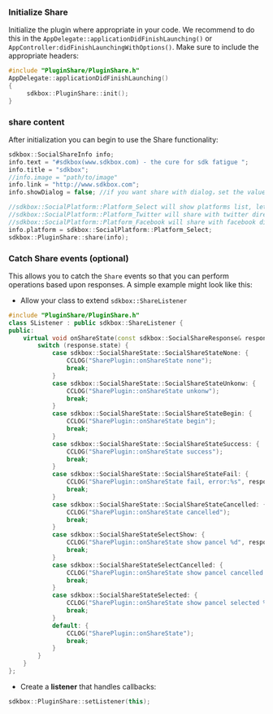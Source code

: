 ### Initialize Share
Initialize the plugin where appropriate in your code. We recommend to do this in the `AppDelegate::applicationDidFinishLaunching()` or `AppController:didFinishLaunchingWithOptions()`. Make sure to include the appropriate headers:
```cpp
#include "PluginShare/PluginShare.h"
AppDelegate::applicationDidFinishLaunching()
{
     sdkbox::PluginShare::init();
}
```

### share content
After initialization you can begin to use the Share functionality:
```cpp
sdkbox::SocialShareInfo info;
info.text = "#sdkbox(www.sdkbox.com) - the cure for sdk fatigue ";
info.title = "sdkbox";
//info.image = "path/to/image"
info.link = "http://www.sdkbox.com";
info.showDialog = false; //if you want share with dialog，set the value true

//sdkbox::SocialPlatform::Platform_Select will show platforms list, let user select which platform want to share
//sdkbox::SocialPlatform::Platform_Twitter will share with twitter directly
//sdkbox::SocialPlatform::Platform_Facebook will share with facebook directly
info.platform = sdkbox::SocialPlatform::Platform_Select;
sdkbox::PluginShare::share(info);
```


### Catch Share events (optional)
This allows you to catch the `Share` events so that you can perform operations based upon responses. A simple example might look like this:

* Allow your class to extend `sdkbox::ShareListener`
```cpp
#include "PluginShare/PluginShare.h"
class SListener : public sdkbox::ShareListener {
public:
    virtual void onShareState(const sdkbox::SocialShareResponse& response) {
        switch (response.state) {
            case sdkbox::SocialShareState::SocialShareStateNone: {
                CCLOG("SharePlugin::onShareState none");
                break;
            }
            case sdkbox::SocialShareState::SocialShareStateUnkonw: {
                CCLOG("SharePlugin::onShareState unkonw");
                break;
            }
            case sdkbox::SocialShareState::SocialShareStateBegin: {
                CCLOG("SharePlugin::onShareState begin");
                break;
            }
            case sdkbox::SocialShareState::SocialShareStateSuccess: {
                CCLOG("SharePlugin::onShareState success");
                break;
            }
            case sdkbox::SocialShareState::SocialShareStateFail: {
                CCLOG("SharePlugin::onShareState fail, error:%s", response.error.c_str());
                break;
            }
            case sdkbox::SocialShareState::SocialShareStateCancelled: {
                CCLOG("SharePlugin::onShareState cancelled");
                break;
            }
            case sdkbox::SocialShareStateSelectShow: {
                CCLOG("SharePlugin::onShareState show pancel %d", response.platform);
                break;
            }
            case sdkbox::SocialShareStateSelectCancelled: {
                CCLOG("SharePlugin::onShareState show pancel cancelled %d", response.platform);
                break;
            }
            case sdkbox::SocialShareStateSelected: {
                CCLOG("SharePlugin::onShareState show pancel selected %d", response.platform);
                break;
            }
            default: {
                CCLOG("SharePlugin::onShareState");
                break;
            }
        }
    }
};
```

* Create a __listener__ that handles callbacks:
```cpp
sdkbox::PluginShare::setListener(this);
```
